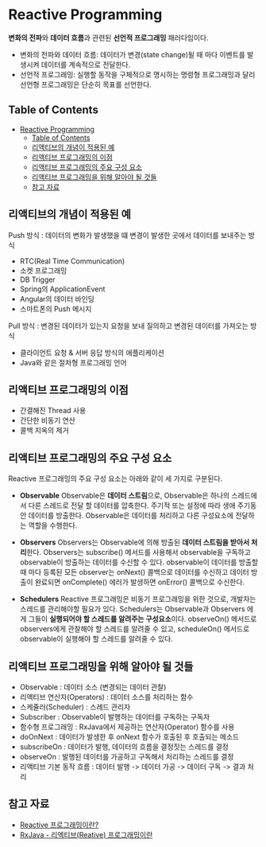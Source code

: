 # Reactive Programming

**변화의 전파**와 **데이터 흐름**과 관련된 **선언적 프로그래밍** 패러다임이다.

- 변화의 전파와 데이터 흐름: 데이터가 변경(state change)될 때 마다 이벤트를 발생시켜 데이터를 계속적으로 전달한다.
- 선언적 프로그래밍: 실행할 동작을 구체적으로 명시하는 명령형 프로그래밍과 달리 선언형 프로그래밍은 단순히 목표를 선언한다.

## Table of Contents

- [Reactive Programming](#reactive-programming)
  - [Table of Contents](#table-of-contents)
  - [리액티브의 개념이 적용된 예](#리액티브의-개념이-적용된-예)
  - [리액티브 프로그래밍의 이점](#리액티브-프로그래밍의-이점)
  - [리액티브 프로그래밍의 주요 구성 요소](#리액티브-프로그래밍의-주요-구성-요소)
  - [리액티브 프로그래밍을 위해 알아야 될 것들](#리액티브-프로그래밍을-위해-알아야-될-것들)
  - [참고 자료](#참고-자료)

## 리액티브의 개념이 적용된 예

Push 방식 : 데이터의 변화가 발생했을 떄 변경이 발생한 곳에서 데이터를 보내주는 방식

- RTC(Real Time Communication)
- 소켓 프로그래밍
- DB Trigger
- Spring의 ApplicationEvent
- Angular의 데이터 바인딩
- 스마트폰의 Push 메시지

Pull 방식 : 변경된 데이터가 있는지 요청을 보내 질의하고 변경된 데이터를 가져오는 방식

- 클라이언트 요청 & 서버 응답 방식의 애플리케이션
- Java와 같은 절차형 프로그래밍 언어

## 리액티브 프로그래밍의 이점

- 간결해진 Thread 사용
- 간단한 비동기 연산
- 콜백 지옥의 제거

## 리액티브 프로그래밍의 주요 구성 요소

Reactive 프로그래밍의 주요 구성 요소는 아래와 같이 세 가지로 구분된다.

- **Observable**
  Observable은 **데이터 스트림**으로, Observable은 하나의 스레드에서 다른 스레드로 전달 할 데이터를 압축한다. 주기적 또는 설정에 따라 생애 주기동안 데이터를 방출한다. Observable은 데이터를 처리하고 다른 구성요소에 전달하는 역할을 수행한다.

- **Observers**
  Observers는 Observable에 의해 방출된 **데이터 스트림을 받아서 처리**한다. Observers는 subscribe() 메서드를 사용해서 observable을 구독하고 observable이 방출하는 데이터를 수신할 수 있다. observable이 데이터를 방출할 때 마다 등록된 모든 observer는 onNext() 콜백으로 데이터를 수신하고 데이터 방출이 완료되면 onComplete() 에러가 발생하면 onError() 콜백으로 수신한다.

- **Schedulers**
  Reactive 프로그래밍은 비동기 프로그래밍을 위한 것으로, 개발자는 스레드를 관리해야할 필요가 있다. Schedulers는 Observable과 Observers 에게 그들이 **실행되어야 할 스레드를 알려주는 구성요소**이다. observeOn() 메서드로 observers에게 관찰해야 할 스레드를 알려줄 수 있고, scheduleOn() 메서드로 observable이 실행해야 할 스레드를 알려줄 수 있다.

## 리액티브 프로그래밍을 위해 알아야 될 것들

- Observable : 데이터 소스 (변경되는 데이터 관찰)
- 리액티브 연산자(Operators) : 데이터 소스를 처리하는 함수
- 스케쥴러(Scheduler) : 스레드 관리자
- Subscriber : Observable이 발행하는 데이터를 구독하는 구독자
- 함수형 프로그래밍 : RxJava에서 제공하는 연산자(Operator) 함수를 사용
- doOnNext : 데이터가 발생한 후 onNext 함수가 호출된 후 호출되는 메소드
- subscribeOn : 데이터가 발행, 데이터의 흐름을 결정짓는 스레드를 결정
- observeOn : 발행된 데이터를 가공하고 구독해서 처리하는 스레드를 결정
- 리액티브 기본 동작 흐름 : 데이터 발행 -> 데이터 가공 -> 데이터 구독 -> 결과 처리

## 참고 자료

- [Reactive 프로그래밍이란?](https://als2019.tistory.com/71)
- [RxJava - 리엑티브(Reative) 프로그래밍이란](<https://yunzai.dev/posts/RxJava_%EB%A6%AC%EC%97%91%ED%8B%B0%EB%B8%8C(Reative)_%ED%94%84%EB%A1%9C%EA%B7%B8%EB%9E%98%EB%B0%8D%EC%9D%B4%EB%9E%80/>)
